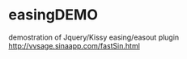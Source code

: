 easingDEMO
==========

demostration of Jquery/Kissy easing/easout plugin 
http://vvsage.sinaapp.com/fastSin.html
